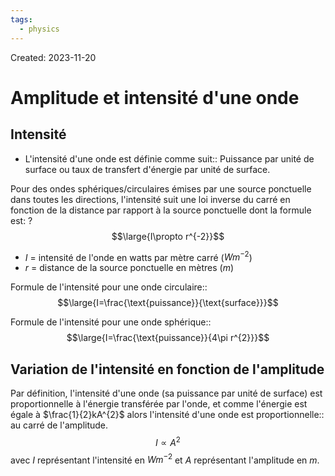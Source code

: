 ```yaml
---
tags:
  - physics
---
```

Created: 2023-11-20

# Amplitude et intensité d'une onde
## Intensité
- L'intensité d'une onde est définie comme suit:: Puissance par unité de surface ou taux de transfert d'énergie par unité de surface.
<!--SR:!2024-02-27,22,130-->

Pour des ondes sphériques/circulaires émises par une source ponctuelle dans toutes les directions, l'intensité suit une loi inverse du carré en fonction de la distance par rapport à la source ponctuelle dont la formule est:
?
$$\large{I\propto r^{-2}}$$
- $I$ = intensité de l'onde en watts par mètre carré ($Wm^{-2}$)
- $r$ = distance de la source ponctuelle en mètres ($m$)
<!--SR:!2024-04-17,70,230-->

Formule de l'intensité pour une onde circulaire::$$\large{I=\frac{\text{puissance}}{\text{surface}}}$$
<!--SR:!2024-02-23,22,230-->

Formule de l'intensité pour une onde sphérique::$$\large{I=\frac{\text{puissance}}{4\pi r^{2}}}$$
<!--SR:!2024-05-05,81,210-->

## Variation de l'intensité en fonction de l'amplitude

Par définition, l'intensité d'une onde (sa puissance par unité de surface) est proportionnelle à l'énergie transférée par l'onde, et comme l'énergie est égale à $\frac{1}{2}kA^{2}$ alors l'intensité d'une onde est proportionnelle:: au carré de l'amplitude.$$I\propto A^{2}$$avec $I$ représentant l'intensité en $Wm^{-2}$ et $A$ représentant l'amplitude en $m$.
<!--SR:!2024-05-22,112,250-->


